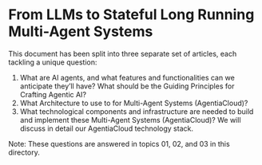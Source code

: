 # From LLMs to Stateful Long Running Multi-Agent Systems

This document has been split into three separate set of articles, each tackling a unique question:

1. What are AI agents, and what features and functionalities can we anticipate they’ll have? What should be the Guiding Principles for Crafting Agentic AI?
2. What Architecture to use to for Multi-Agent Systems (AgentiaCloud)?
3. What technological components and infrastructure are needed to build and implement these Multi-Agent Systems (AgentiaCloud)? We will discuss in detail our AgentiaCloud technology stack.

Note: These questions are answered in topics 01, 02, and 03 in this directory.

